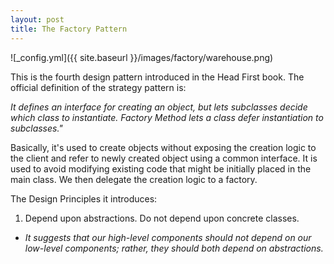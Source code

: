 ```yaml
---
layout: post
title: The Factory Pattern
---
```


![_config.yml]({{ site.baseurl }}/images/factory/warehouse.png)

This is the fourth design pattern introduced in the Head First book. The official definition of the strategy pattern is:

*It defines an interface for creating an object, but lets subclasses decide which class to instantiate. Factory Method lets a class defer instantiation to subclasses."*

Basically, it's used to create objects without exposing the creation logic to the client and refer to newly created object using a common interface. It is used to avoid modifying existing code that might be initially placed in the main class. We then delegate the creation logic to a factory.

The Design Principles it introduces:
1. Depend upon abstractions. Do not depend upon concrete classes.
- *It suggests that our high-level components should not depend on our low-level components; rather, they should both depend on abstractions.*
